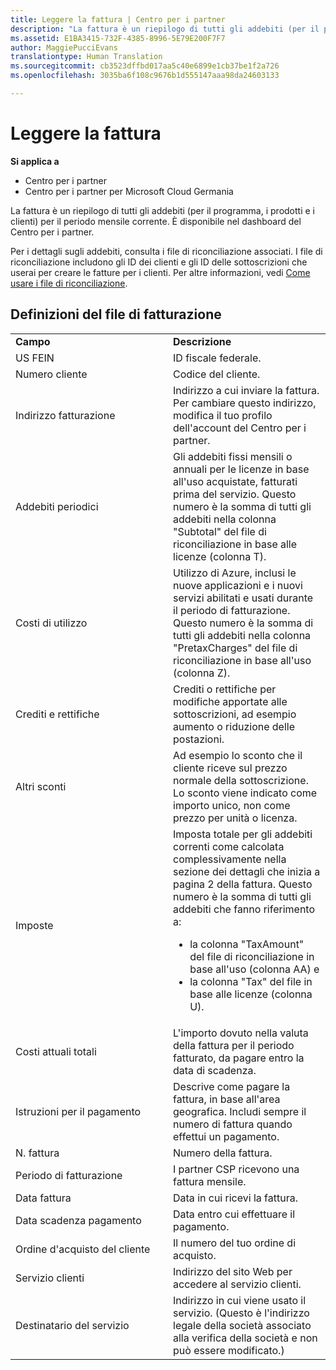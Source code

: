 ```yaml
---
title: Leggere la fattura | Centro per i partner
description: "La fattura è un riepilogo di tutti gli addebiti (per il programma, i prodotti e i clienti) per il periodo mensile corrente. È disponibile nel dashboard del Centro per i partner."
ms.assetid: E1BA3415-732F-4385-8996-5E79E200F7F7
author: MaggiePucciEvans
translationtype: Human Translation
ms.sourcegitcommit: cb3523dffbd017aa5c40e6899e1cb37be1f2a726
ms.openlocfilehash: 3035ba6f108c9676b1d555147aaa98da24603133

---
```


# Leggere la fattura

**Si applica a**

-  Centro per i partner
-  Centro per i partner per Microsoft Cloud Germania

La fattura è un riepilogo di tutti gli addebiti (per il programma, i prodotti e i clienti) per il periodo mensile corrente. È disponibile nel dashboard del Centro per i partner.

Per i dettagli sugli addebiti, consulta i file di riconciliazione associati. I file di riconciliazione includono gli ID dei clienti e gli ID delle sottoscrizioni che userai per creare le fatture per i clienti. Per altre informazioni, vedi [Come usare i file di riconciliazione](use-the-reconciliation-files.md).

## Definizioni del file di fatturazione


<table>
<colgroup>
<col width="50%" />
<col width="50%" />
</colgroup>
<tbody>
<tr class="odd">
<td><strong>Campo</strong></td>
<td><strong>Descrizione</strong></td>
</tr>
<tr class="even">
<td>US FEIN</td>
<td>ID fiscale federale.</td>
</tr>
<tr class="odd">
<td>Numero cliente</td>
<td>Codice del cliente.</td>
</tr>
<tr class="even">
<td>Indirizzo fatturazione</td>
<td>Indirizzo a cui inviare la fattura. Per cambiare questo indirizzo, modifica il tuo profilo dell'account del Centro per i partner.</td>
</tr>
<tr class="odd">
<td>Addebiti periodici</td>
<td>Gli addebiti fissi mensili o annuali per le licenze in base all'uso acquistate, fatturati prima del servizio. Questo numero è la somma di tutti gli addebiti nella colonna &quot;Subtotal&quot; del file di riconciliazione in base alle licenze (colonna T).</td>
</tr>
<tr class="even">
<td>Costi di utilizzo</td>
<td>Utilizzo di Azure, inclusi le nuove applicazioni e i nuovi servizi abilitati e usati durante il periodo di fatturazione. Questo numero è la somma di tutti gli addebiti nella colonna &quot;PretaxCharges&quot; del file di riconciliazione in base all'uso (colonna Z).</td>
</tr>
<tr class="odd">
<td>Crediti e rettifiche</td>
<td>Crediti o rettifiche per modifiche apportate alle sottoscrizioni, ad esempio aumento o riduzione delle postazioni.</td>
</tr>
<tr class="even">
<td>Altri sconti</td>
<td>Ad esempio lo sconto che il cliente riceve sul prezzo normale della sottoscrizione. Lo sconto viene indicato come importo unico, non come prezzo per unità o licenza.</td>
</tr>
<tr class="odd">
<td>Imposte</td>
<td>Imposta totale per gli addebiti correnti come calcolata complessivamente nella sezione dei dettagli che inizia a pagina 2 della fattura. Questo numero è la somma di tutti gli addebiti che fanno riferimento a:
<ul>
<li>la colonna &quot;TaxAmount&quot; del file di riconciliazione in base all'uso (colonna AA) e</li>
<li>la colonna &quot;Tax&quot; del file in base alle licenze (colonna U).</li>
</ul></td>
</tr>
<tr class="even">
<td>Costi attuali totali</td>
<td>L'importo dovuto nella valuta della fattura per il periodo fatturato, da pagare entro la data di scadenza.</td>
</tr>
<tr class="odd">
<td>Istruzioni per il pagamento</td>
<td>Descrive come pagare la fattura, in base all'area geografica. Includi sempre il numero di fattura quando effettui un pagamento.</td>
</tr>
<tr class="even">
<td>N. fattura</td>
<td>Numero della fattura.</td>
</tr>
<tr class="odd">
<td>Periodo di fatturazione</td>
<td>I partner CSP ricevono una fattura mensile.</td>
</tr>
<tr class="even">
<td>Data fattura</td>
<td>Data in cui ricevi la fattura.</td>
</tr>
<tr class="odd">
<td>Data scadenza pagamento</td>
<td>Data entro cui effettuare il pagamento.</td>
</tr>
<tr class="even">
<td>Ordine d'acquisto del cliente</td>
<td>Il numero del tuo ordine di acquisto.</td>
</tr>
<tr class="odd">
<td>Servizio clienti</td>
<td>Indirizzo del sito Web per accedere al servizio clienti.</td>
</tr>
<tr class="even">
<td>Destinatario del servizio</td>
<td>Indirizzo in cui viene usato il servizio. (Questo è l'indirizzo legale della società associato alla verifica della società e non può essere modificato.)</td>
</tr>
</tbody>
</table>

 

 

 






<!--HONumber=Jan17_HO2-->


